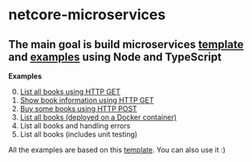 # netcore-microservices
The main goal is build microservices [template](./00-template) and [examples](./01-examples) using Node and TypeScript
---

**Examples**

0. [List all books using HTTP GET](./01-examples/00-get)
1. [Show book information using HTTP GET](./01-examples/01-get-with-params)
2. [Buy some books using HTTP POST](./01-examples/02-post-with-params)
3. [List all books (deployed on a Docker container)](./01-examples/03-get-and-docker)
4. List all books and handling errors
5. List all books (includes unit testing)

All the examples are based on this [template](./00-template). You can also use it :)
